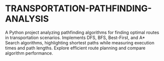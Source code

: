 # TRANSPORTATION-PATHFINDING-ANALYSIS
 A Python project analyzing pathfinding algorithms for finding optimal routes in transportation scenarios. Implements DFS, BFS, Best-First, and A* Search algorithms, highlighting shortest paths while measuring execution times and path lengths. Explore efficient route planning and compare algorithm performance.
